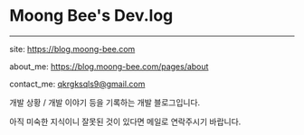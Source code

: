 # Moong Bee's Dev.log
---
site: https://blog.moong-bee.com

about_me: https://blog.moong-bee.com/pages/about

contact_me: qkrgksqls9@gmail.com


개발 상황 / 개발 이야기 등을 기록하는 개발 블로그입니다.

아직 미숙한 지식이니 잘못된 것이 있다면 메일로 연락주시기 바랍니다.
